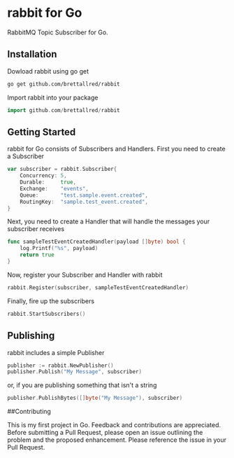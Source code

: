 # rabbit for Go

RabbitMQ Topic Subscriber for Go.


## Installation

Dowload rabbit using go get

```sh
go get github.com/brettallred/rabbit
```

Import rabbit into your package

```go
import github.com/brettallred/rabbit
```


## Getting Started

rabbit for Go consists of Subscribers and Handlers.  First you need to create a Subscriber

```go
var subscriber = rabbit.Subscriber{
	Concurrency: 5,
	Durable:     true,
	Exchange:    "events",
	Queue:       "test.sample.event.created",
	RoutingKey:  "sample.test_event.created",
}
```

Next, you need to create a Handler that will handle the messages your subscriber receives

```go
func sampleTestEventCreatedHandler(payload []byte) bool {
	log.Printf("%s", payload)
	return true
}
```

Now, register your Subscriber and Handler with rabbit

```go
rabbit.Register(subscriber, sampleTestEventCreatedHandler)
```

Finally, fire up the subscribers

```go
rabbit.StartSubscribers()
```


## Publishing

rabbit includes a simple Publisher

```go
publisher := rabbit.NewPublisher()
publisher.Publish("My Message", subscriber)
```

or, if you are publishing something that isn't a string

```go
publisher.PublishBytes([]byte("My Message"), subscriber)
```

##Contributing

This is my first project in Go. Feedback and contributions are appreciated. Before submitting a Pull Request, please open an issue outlining the problem and the proposed enhancement. Please reference the issue in your Pull Request.


